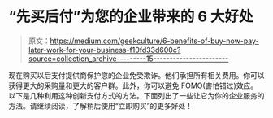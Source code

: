 # “先买后付”为您的企业带来的 6 大好处

> 原文：<https://medium.com/geekculture/6-benefits-of-buy-now-pay-later-work-for-your-business-f10fd33d600c?source=collection_archive---------15----------------------->

现在购买以后支付提供商保护您的企业免受欺诈。他们承担所有相关费用。你可以获得更大的采购量和更大的客户群。此外，你可以避免 FOMO(害怕错过)效应。以下是几种利用这种创新支付方式的方法。下面列出了一些让它为你的企业服务的方法。请继续阅读，了解稍后使用“立即购买”的更多好处！